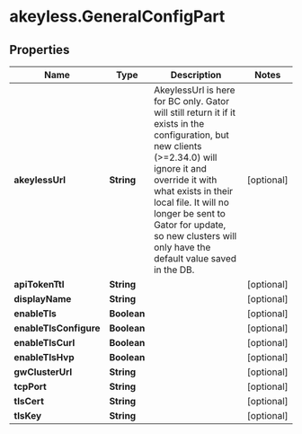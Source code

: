 # akeyless.GeneralConfigPart

## Properties

Name | Type | Description | Notes
------------ | ------------- | ------------- | -------------
**akeylessUrl** | **String** | AkeylessUrl is here for BC only. Gator will still return it if it exists in the configuration, but new clients (&gt;&#x3D;2.34.0) will ignore it and override it with what exists in their local file. It will no longer be sent to Gator for update, so new clusters will only have the default value saved in the DB. | [optional] 
**apiTokenTtl** | **String** |  | [optional] 
**displayName** | **String** |  | [optional] 
**enableTls** | **Boolean** |  | [optional] 
**enableTlsConfigure** | **Boolean** |  | [optional] 
**enableTlsCurl** | **Boolean** |  | [optional] 
**enableTlsHvp** | **Boolean** |  | [optional] 
**gwClusterUrl** | **String** |  | [optional] 
**tcpPort** | **String** |  | [optional] 
**tlsCert** | **String** |  | [optional] 
**tlsKey** | **String** |  | [optional] 


